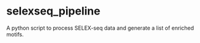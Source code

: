 # selexseq_pipeline
A python script to process SELEX-seq data and generate a list of enriched motifs.
